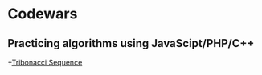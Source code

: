 # Codewars
Practicing algorithms using JavaScipt/PHP/C++
 ---
 
 +[Tribonacci Sequence](https://www.codewars.com/kata/556deca17c58da83c00002db)

